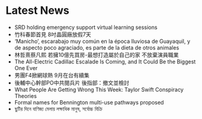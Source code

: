 # Latest News
-  SRD holding emergency support virtual learning sessions
-  竹科春節首見 8吋晶圓廠放假7天
-  ‘Manicho’, escarabajo muy común en la época lluviosa de Guayaquil, y de aspecto poco agraciado, es parte de la dieta de otros animales
-  林哲熹蔡凡熙 若擁10億先買房-最想打造屬於自己的家 不放棄演員職業
-  The All-Electric Cadillac Escalade Is Coming, and It Could Be the Biggest One Ever
-  男團F4掀網球熱 9月在台有續集
-  後輔中心幹部PO中共閱兵片 後指部：撤文並檢討
-  What People Are Getting Wrong This Week: Taylor Swift Conspiracy Theories
-  Formal names for Bennington multi-use pathways proposed
-  ছুটির দিনে বাণিজ্য মেলায় লক্ষাধিক মানুষ, সর্বোচ্চ বিক্রি
